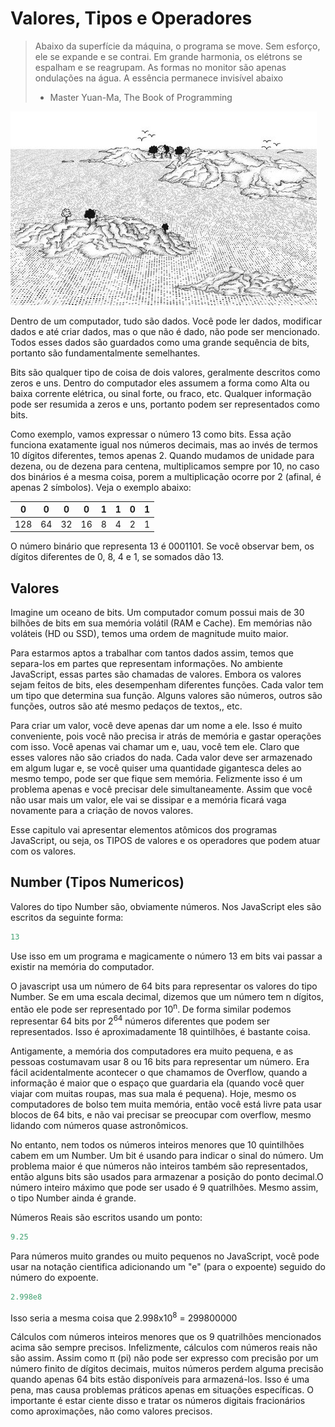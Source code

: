 # Valores, Tipos e Operadores

> Abaixo da superfície da máquina, o programa se move. Sem esforço, ele se expande e se contrai. Em grande harmonia, os elétrons se espalham e se reagrupam. As formas no monitor são apenas ondulações na água. A essência permanece invisível abaixo
> - Master Yuan-Ma, The Book of Programming

![](https://github.com/marciosindeaux/Javscript-Eloquente-3/blob/capitulo_01/Parte%2001%20-%20Linguagem/Capitulo%2001/static/chapter_picture_1.jpg?raw=true)

Dentro de um computador, tudo são dados. Você pode ler dados, modificar dados e até criar  dados, mas o que não é dado, não pode ser mencionado. Todos esses dados são guardados como uma grande sequência de bits, portanto são fundamentalmente semelhantes.
 
Bits são qualquer tipo de coisa de dois valores, geralmente descritos como zeros e uns. Dentro do computador eles assumem a forma como Alta ou baixa corrente elétrica, ou sinal forte, ou fraco, etc. Qualquer informação pode ser resumida a zeros e uns, portanto podem ser representados como bits.
 
Como exemplo, vamos expressar o número 13 como bits. Essa ação funciona exatamente igual nos números decimais, mas ao invés de termos 10 dígitos diferentes, temos apenas 2. Quando mudamos de unidade para dezena, ou de dezena para centena, multiplicamos sempre por 10, no caso dos binários é a mesma coisa, porem a multiplicação ocorre por 2 (afinal, é apenas 2 símbolos). Veja o exemplo abaixo:


|0|0|0|0|1|1|0|1|
|-|-|-|-|-|-|-|-|
|128|64|32|16|8|4|2|1|


O número binário que representa 13 é 0001101. Se você observar bem, os dígitos diferentes de 0, 8, 4 e 1, se somados dão  13.

## Valores

Imagine um oceano de bits. Um computador comum possui mais de 30 bilhões de bits em sua memória volátil (RAM e Cache). Em memórias não voláteis (HD ou SSD), temos uma ordem de magnitude muito maior.
 
Para estarmos aptos a trabalhar com tantos dados assim, temos que separa-los em partes que representam informações. No ambiente JavaScript, essas partes são chamadas de valores. Embora os valores sejam feitos de bits, eles desempenham diferentes funções. Cada valor tem um tipo que determina sua função. Alguns valores são números, outros são funções, outros são até mesmo pedaços de textos,, etc.
 
Para criar um valor, você deve apenas dar um nome a ele. Isso é muito conveniente, pois você não precisa ir atrás de memória e gastar operações com isso. Você apenas vai chamar um e, uau, você tem ele. Claro que esses valores não são criados do nada. Cada valor deve ser armazenado em algum lugar e, se você quiser uma quantidade gigantesca deles ao mesmo tempo, pode ser que fique sem memória. Felizmente isso é um problema apenas e você precisar dele simultaneamente. Assim que você não usar mais um valor, ele vai se dissipar e a memória ficará vaga novamente para a criação de novos valores.
 
Esse capitulo vai apresentar elementos atômicos dos programas JavaScript, ou seja, os TIPOS de valores e os operadores que podem atuar com os valores.

## Number (Tipos Numericos)

Valores do tipo Number são, obviamente números. Nos JavaScript eles são escritos da seguinte forma:
 
```js
13
```
 
Use isso em um programa e magicamente o número 13 em bits vai passar a existir na memória do computador.
 
O javascript usa um número de 64 bits para representar os valores do tipo Number. Se em uma escala decimal, dizemos que um número tem n dígitos, então ele pode ser representado por 10<sup>n</sup>. De forma similar podemos representar 64 bits por 2<sup>64</sup> números diferentes que podem ser representados. Isso é aproximadamente 18 quintilhões, é bastante coisa.
 
Antigamente, a memória dos computadores era muito pequena, e as pessoas costumavam usar 8 ou 16 bits para representar um número. Era fácil acidentalmente acontecer o que chamamos de Overflow, quando a informação é maior que o espaço que guardaria ela (quando você quer viajar com muitas roupas, mas sua mala é pequena). Hoje, mesmo os computadores de bolso tem muita memória, então você está livre pata usar blocos de 64 bits, e não vai precisar se preocupar com overflow, mesmo lidando com números quase astronômicos.
 
No entanto, nem todos os números inteiros menores que 10 quintilhões cabem em um Number. Um bit é usando para indicar o sinal do número. Um problema maior é que números não inteiros também são representados, então alguns bits são usados para armazenar a posição do ponto decimal.O número inteiro máximo que pode ser usado é 9 quatrilhões. Mesmo assim, o tipo Number ainda é grande.
 
Números Reais são escritos usando um ponto:
 
```js
9.25
```
 
Para números muito grandes ou muito pequenos no JavaScript, você pode usar na notação cientifica adicionando um "e" (para o expoente) seguido do número do expoente.
 
```js
2.998e8
```
 
Isso seria a mesma coisa que 2.998x10<sup>8</sup> = 299800000
 
Cálculos com números inteiros menores que os 9 quatrilhões mencionados acima são sempre precisos. Infelizmente, cálculos com números reais não são assim. Assim como π (pi) não pode ser expresso com precisão por um número finito de dígitos decimais, muitos números perdem alguma precisão quando apenas 64 bits estão disponíveis para armazená-los. Isso é uma pena, mas causa problemas práticos apenas em situações específicas. O importante é estar ciente disso e tratar os números digitais fracionários como aproximações, não como valores precisos.
